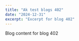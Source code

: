 ```yaml
---
title: "Ak test blogs 402"
date: "2024-12-31"
excerpt: "Excerpt for blog 402"
---
```


Blog content for blog 402